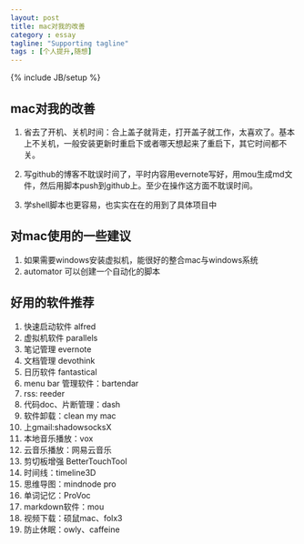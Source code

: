 ```yaml
---
layout: post
title: mac对我的改善
category : essay
tagline: "Supporting tagline"
tags : [个人提升,随想]
---
```

{% include JB/setup %}

## mac对我的改善

1. 省去了开机、关机时间：合上盖子就背走，打开盖子就工作，太喜欢了。基本上不关机，一般安装更新时重启下或者哪天想起来了重启下，其它时间都不关。


1. 写github的博客不耽误时间了，平时内容用evernote写好，用mou生成md文件，然后用脚本push到github上。至少在操作这方面不耽误时间。


1. 学shell脚本也更容易，也实实在在的用到了具体项目中



## 对mac使用的一些建议
1. 如果需要windows安装虚拟机，能很好的整合mac与windows系统
2. automator 可以创建一个自动化的脚本


## 好用的软件推荐
1. 快速启动软件 alfred
2. 虚拟机软件 parallels
3. 笔记管理 evernote
4. 文档管理 devothink
5. 日历软件 fantastical
6. menu bar 管理软件：bartendar
7. rss: reeder
8. 代码doc、片断管理：dash
9. 软件卸载：clean my mac
10. 上gmail:shadowsocksX
11. 本地音乐播放：vox
12. 云音乐播放：网易云音乐
13. 剪切板增强 BetterTouchTool
14. 时间线：timeline3D
15. 思维导图：mindnode pro
16. 单词记忆：ProVoc
17. markdown软件：mou
18. 视频下载：硕鼠mac、folx3
19. 防止休眠：owly、caffeine